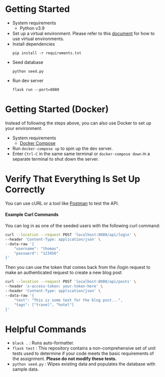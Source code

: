 # Getting Started

- System requirements
    - Python v3.9
- Set up a virtual environment. Please refer to this
  [document](https://flask.palletsprojects.com/en/1.1.x/installation/#virtual-environments) for how to use virtual
  environments.
- Install dependencies
  ```
  pip install -r requirements.txt
  ```
- Seed database
  ```
  python seed.py
  ```
- Run dev server
  ```
  flask run --port=8080
  ```

# Getting Started (Docker)

Instead of following the steps above, you can also use Docker to set up your environment.

- System requirements
    - [Docker Compose](https://docs.docker.com/compose/install/)
- Run `docker-compose up` to spin up the dev server.
- Enter `Ctrl-C` in the same same terminal or `docker-compose down` in a separate terminal to shut down the server.

# Verify That Everything Is Set Up Correctly

You can use cURL or a tool like [Postman](https://www.postman.com/) to test the API.

#### Example Curl Commands

You can log in as one of the seeded users with the following curl command:

```bash
curl --location --request POST 'localhost:8080/api/login' \
--header 'Content-Type: application/json' \
--data-raw '{
    "username": "thomas",
    "password": "123456"
}'
```

Then you can use the token that comes back from the /login request to make an authenticated request to create a new blog
post

```bash
curl --location --request POST 'localhost:8080/api/posts' \
--header 'x-access-token: your-token-here' \
--header 'Content-Type: application/json' \
--data-raw '{
    "text": "This is some text for the blog post...",
    "tags": ["travel", "hotel"]
}'
```

# Helpful Commands

- `black .` : Runs auto-formatter.
- `flask test` : This repository contains a non-comprehensive set of unit tests used to determine if your code meets the
  basic requirements of the assignment. **Please do not modify these tests.**
- `python seed.py` : Wipes existing data and populates the database with sample data.
